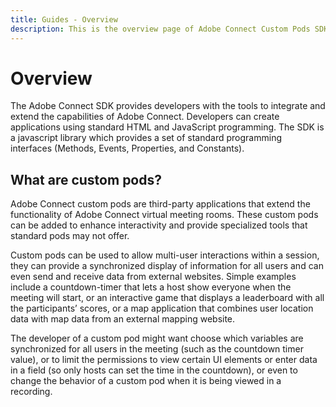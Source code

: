 ```yaml
---
title: Guides - Overview
description: This is the overview page of Adobe Connect Custom Pods SDK 
---
```


# Overview

The Adobe Connect SDK provides developers with the tools to integrate and extend the capabilities of Adobe Connect. Developers can create applications using standard HTML and JavaScript programming. The SDK is a javascript library which provides a set of standard programming interfaces (Methods, Events, Properties, and Constants).  

## What are custom pods?

Adobe Connect custom pods are third-party applications that extend the functionality of Adobe Connect virtual meeting rooms. These custom pods can be added to enhance interactivity and provide specialized tools that standard pods may not offer. 

Custom pods can be used to allow multi-user interactions within a session, they can provide a synchronized display of information for all users and can even send and receive data from external websites. Simple examples include a countdown-timer that lets a host show everyone when the meeting will start, or an interactive game that displays a leaderboard with all the participants’ scores, or a map application that combines user location data with map data from an external mapping website. 

The developer of a custom pod might want choose which variables are synchronized for all users in the meeting (such as the countdown timer value), or to limit the permissions to view certain UI elements or enter data in a field (so only hosts can set the time in the countdown), or even to change the behavior of a custom pod when it is being viewed in a recording.

